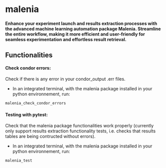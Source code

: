 # malenia
#### Enhance your experiment launch and results extraction processes with the advanced machine learning automation package Malenia. Streamline the entire workflow, making it more efficient and user-friendly for seamless experimentation and effortless result retrieval.

## Functionalities

#### Check condor errors:
Check if there is any error in your condor_output .err files.
- In an integrated terminal, with the malenia package installed in your python environnement, run:

```bash
malenia_check_condor_errors
```

#### Testing with pytest:
Check that the malenia package functionalities work properly (currently only support results extraction functionality tests, i.e. checks that results tables are being contructed without errors).
- In an integrated terminal, with the malenia package installed in your python environnement, run:

```bash
malenia_test
```
